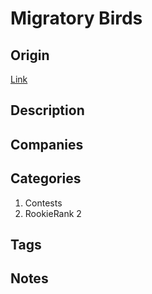 # Migratory Birds

## Origin

[Link](https://www.hackerrank.com/contests/rookierank-2/challenges/migratory-birds)

## Description

## Companies

## Categories

1. Contests
1. RookieRank 2

## Tags

## Notes